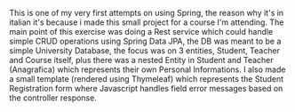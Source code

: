 This is one of my very first attempts on using Spring, the reason why it's in italian it's because i made this small project for a course I'm attending.
The main point of this exercise was doing a Rest service which could handle simple CRUD operations using Spring Data JPA, the DB was meant to be a simple University Database, the focus was on 3 entities, Student, Teacher and Course itself, plus there was a nested Entity in Student and Teacher (Anagrafica) which represents their own Personal Informations.
I also made a small template (rendered using Thymeleaf) which represents the Student Registration form where Javascript handles field error messages based on the controller response.
